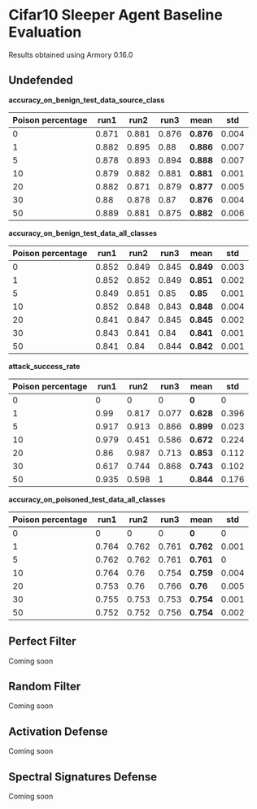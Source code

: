 # Cifar10 Sleeper Agent Baseline Evaluation

Results obtained using Armory 0.16.0

## Undefended

**accuracy_on_benign_test_data_source_class**

|Poison percentage                         |run1  |run2  |run3  |**mean**  |std   |
|------------------------------------------|------|------|------|------|------|
|0                                         |0.871 |0.881 |0.876 |**0.876** |0.004 |
|1                                         |0.882 |0.895 |0.88  |**0.886** |0.007 |
|5                                         |0.878 |0.893 |0.894 |**0.888** |0.007 |
|10                                        |0.879 |0.882 |0.881 |**0.881** |0.001 |
|20                                        |0.882 |0.871 |0.879 |**0.877** |0.005 |
|30                                        |0.88  |0.878 |0.87  |**0.876** |0.004 |
|50                                        |0.889 |0.881 |0.875 |**0.882** |0.006 |


**accuracy_on_benign_test_data_all_classes**

|Poison percentage                         |run1  |run2  |run3  |**mean**  |std   |
|------------------------------------------|------|------|------|------|------|
|0                                         |0.852 |0.849 |0.845 |**0.849** |0.003 |
|1                                         |0.852 |0.852 |0.849 |**0.851** |0.002 |
|5                                         |0.849 |0.851 |0.85  |**0.85**  |0.001 |
|10                                        |0.852 |0.848 |0.843 |**0.848** |0.004 |
|20                                        |0.841 |0.847 |0.845 |**0.845** |0.002 |
|30                                        |0.843 |0.841 |0.84  |**0.841** |0.001 |
|50                                        |0.841 |0.84  |0.844 |**0.842** |0.001 |


**attack_success_rate**

|Poison percentage                         |run1  |run2  |run3  |**mean**  |std   |
|------------------------------------------|------|------|------|------|------|
|0                                         |0     |0     |0     |**0**     |0     |
|1                                         |0.99  |0.817 |0.077 |**0.628** |0.396 |
|5                                         |0.917 |0.913 |0.866 |**0.899** |0.023 |
|10                                        |0.979 |0.451 |0.586 |**0.672** |0.224 |
|20                                        |0.86  |0.987 |0.713 |**0.853** |0.112 |
|30                                        |0.617 |0.744 |0.868 |**0.743** |0.102 |
|50                                        |0.935 |0.598 |1     |**0.844** |0.176 |


**accuracy_on_poisoned_test_data_all_classes**

|Poison percentage                         |run1  |run2  |run3  |**mean**  |std   |
|------------------------------------------|------|------|------|------|------|
|0                                         |0     |0     |0     |**0**     |0     |
|1                                         |0.764 |0.762 |0.761 |**0.762** |0.001 |
|5                                         |0.762 |0.762 |0.761 |**0.761** |0     |
|10                                        |0.764 |0.76  |0.754 |**0.759** |0.004 |
|20                                        |0.753 |0.76  |0.766 |**0.76**  |0.005 |
|30                                        |0.755 |0.753 |0.753 |**0.754** |0.001 |
|50                                        |0.752 |0.752 |0.756 |**0.754** |0.002 |


## Perfect Filter

Coming soon


## Random Filter

Coming soon


## Activation Defense

Coming soon


## Spectral Signatures Defense

Coming soon